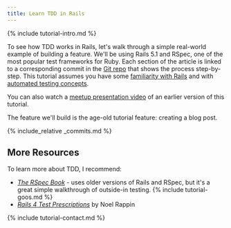 ```yaml
---
title: Learn TDD in Rails
---
```


{% include tutorial-intro.md %}

To see how TDD works in Rails, let's walk through a simple real-world example of building a feature. We'll be using Rails 5.1 and RSpec, one of the most popular test frameworks for Ruby. Each section of the article is linked to a corresponding commit in the [Git repo](https://github.com/learn-tdd-in/rails) that shows the process step-by-step. This tutorial assumes you have some [familiarity with Rails](http://guides.rubyonrails.org/) and with [automated testing concepts](/learn-tdd/concepts).

You can also watch a [meetup presentation video](https://youtu.be/fXlLbhuIc34) of an earlier version of this tutorial.

The feature we'll build is the age-old tutorial feature: creating a blog post.

{% include_relative _commits.md %}

## More Resources

To learn more about TDD, I recommend:

* [_The RSpec Book_](https://www.amazon.com/RSpec-Book-Behaviour-Development-Cucumber/dp/1934356379) - uses older versions of Rails and RSpec, but it's a great simple walkthrough of outside-in testing.
{% include tutorial-goos.md %}
* [_Rails 4 Test Prescriptions_](https://pragprog.com/book/nrtest2/rails-4-test-prescriptions) by Noel Rappin

{% include tutorial-contact.md %}
